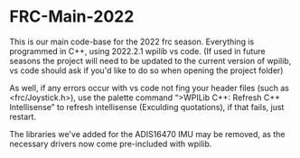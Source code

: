 # FRC-Main-2022

This is our main code-base for the 2022 frc season. Everything is programmed in C++, using 2022.2.1 wpilib vs code.
(If used in future seasons the project will need to be updated to the current version of wpilib, vs code should ask if you'd like to do so when opening the project folder)

As well, if any errors occur with vs code not fing your header files (such as <frc/Joystick.h>), use the palette command “>WPILib C++: Refresh C++ Intellisense” to refresh intellisense (Exculding quotations), if that fails, just restart.

The libraries we've added for the ADIS16470 IMU may be removed, as the necessary drivers now come pre-included with wpilib.
